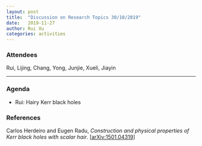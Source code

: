 ```yaml
---
layout: post
title:  "Discussion on Research Topics 30/10/2019"
date:   2019-11-27
author: Rui Xu
categories: activities
---
```



### Attendees

Rui, Lijing, Chang, Yong, Junjie, Xueli, Jiayin

---

### Agenda

- Rui: Hairy Kerr black holes

### References

Carlos Herdeiro and Eugen Radu, *Construction and physical properties of Kerr black holes with scalar hair*. [[arXiv:1501.04319](https://arxiv.org/abs/1501.04319)] 
